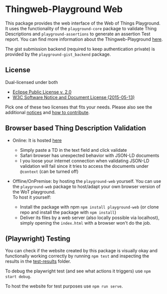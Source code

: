 # Thingweb-Playground Web

This package provides the web interface of the Web of Things Playground.
It uses the functionality of the `playground-core` package to validate Thing Descriptions and `playground-assertions` to generate an assertion Test report.
You can find more information about the Thingweb-Playground [here](https://github.com/thingweb/thingweb-playground).

The gist submission backend (required to keep authentication private) is provided by the `playground-gist_backend` package.

## License

Dual-licensed under both

* [Eclipse Public License v. 2.0](http://www.eclipse.org/legal/epl-2.0)
* [W3C Software Notice and Document License (2015-05-13)](https://www.w3.org/Consortium/Legal/2015/copyright-software-and-document)

Pick one of these two licenses that fits your needs.
Please also see the additional [notices](NOTICE.md) and [how to contribute](CONTRIBUTING.md).

## Browser based Thing Description Validation

* Online: It is hosted [here](http://plugfest.thingweb.io/playground/)
  * Simply paste a TD in the text field and click validate
  * Safari browser has unexpected behavior with JSON-LD documents
  * I you loose your internet connection when validating JSON-LD validation will fail since it tries to access the documents under `@context` (can be turned off)

* Offline/OnPremise: by hosting the `playground-web` yourself. You can use the `playground-web` package to host/adapt your own browser version of the WoT playground.  
  To host it yourself:
  * Install the package with npm `npm install playground-web` (or clone repo and install the package with `npm install`)
  * Deliver its files by a web server (also locally possible via localhost), simply opening the `index.html` with a browser won't do the job.  

## (Playwright) Testing

You can check if the website created by this package is visually okay and functionally working correctly by running `npm test` and inspecting the results in the [test-results](./test_results) folder.

To debug the playwright test (and see what actions it triggers) use `npm start debug`.

To host the website for test purposes use `npm run serve`.
